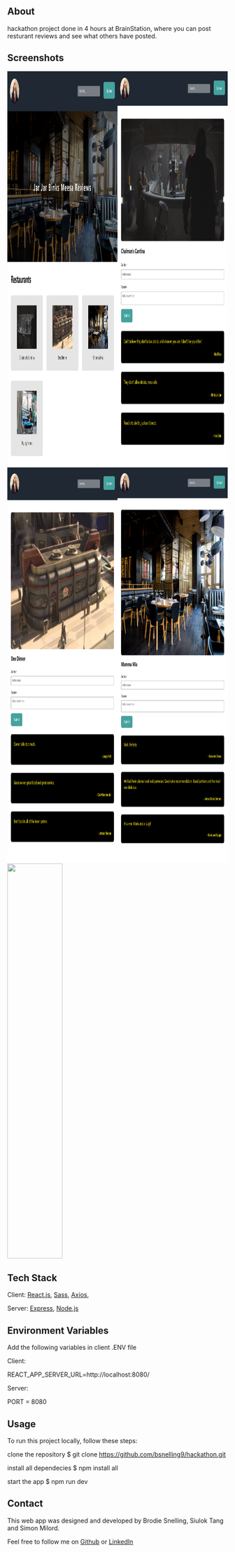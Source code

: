 ## About
hackathon project done in 4 hours at BrainStation, where you can post resturant reviews and see what others have posted.


## Screenshots

<img src="https://github.com/bsnelling9/hackathon/blob/main/images/meesareviews.png" width=50% height=900rem><img src="https://github.com/bsnelling9/hackathon/blob/main/images/meesareviews-chal.png" width=50% height=900rem><img src="https://github.com/bsnelling9/hackathon/blob/main/images/meesareviews-dex.png" width=50% height=900rem><img src="https://github.com/bsnelling9/hackathon/blob/main/images/meesareviews-italy.png" width=50% height=900rem><img src="https://github.com/bsnelling9/hackathon/blob/main/images/meesareviews-nemo.png" width=50% height=900rem>


## Tech Stack
Client:
[React.js](https://reactjs.org/),
[Sass](https://sass-lang.com/),
[Axios](https://axios-http.com/),

Server:
[Express](https://expressjs.com/),
[Node.js](https://nodejs.org/en/)

## Environment Variables
Add the following variables in client .ENV file

Client: 

REACT_APP_SERVER_URL=http://localhost:8080/
  
Server:
  
PORT = 8080

## Usage
To run this project locally, follow these steps:

clone the repository
$ git clone https://github.com/bsnelling9/hackathon.git

install all dependecies
$ npm install all

start the app
$ npm run dev


## Contact
This web app was designed and developed by Brodie Snelling, Siulok Tang and Simon Milord.

Feel free to follow me on [Github](https://github.com/bsnelling9) or [LinkedIn](https://www.linkedin.com/in/brodie-snelling/)
